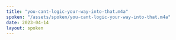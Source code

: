 ```yaml
---
title: "you-cant-logic-your-way-into-that.m4a"
spoken: "/assets/spoken/you-cant-logic-your-way-into-that.m4a"
date: 2023-04-14
layout: spoken
---
```

